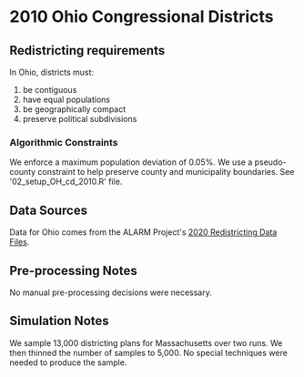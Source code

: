 # 2010 Ohio Congressional Districts

## Redistricting requirements
In Ohio, districts must:

1. be contiguous
2. have equal populations
3. be geographically compact
4. preserve political subdivisions

### Algorithmic Constraints
We enforce a maximum population deviation of 0.05%. We use a pseudo-county constraint to help preserve county and municipality boundaries. See '02_setup_OH_cd_2010.R' file.

## Data Sources
Data for Ohio comes from the ALARM Project's [2020 Redistricting Data Files](https://alarm-redist.github.io/posts/2021-08-10-census-2020/).

## Pre-processing Notes
No manual pre-processing decisions were necessary.

## Simulation Notes
We sample 13,000 districting plans for Massachusetts over two runs. We then thinned the number of samples to 5,000. No special techniques were needed to produce the sample.
